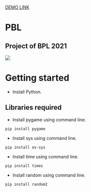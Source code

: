 
[DEMO LINK](https://replit.com/@NishantChaware/PBL-1#Typing_speed.py)

# PBL
## Project of BPL 2021

![](https://media.giphy.com/media/ms4FLki9bUiZNeMzyI/giphy.gif)

# Getting started 
- Install Python.

## Libraries required
- Install pygame using command line.

` pip install pygame `

- Install sys using command line.

`pip install os-sys`

- Install time using command line.

`pip install times`

- Install random using command line.

`pip install random2`
